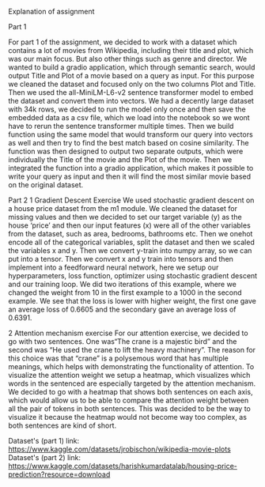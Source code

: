 Explanation of assignment 

Part 1

For part 1 of the assignment, we decided to work with a dataset which contains a lot of movies from Wikipedia, including their title and plot, which was our main focus. But also other things such as genre and director.
We wanted to build a gradio application, which through semantic search, would output Title and Plot of a movie based on a query as input.
For this purpose we cleaned the dataset and focused only on the two columns Plot and Title. Then we used the all-MiniLM-L6-v2 sentence transformer model to embed the dataset and convert them into vectors. We had a decently large dataset with 34k rows, we decided to run the model only once and then save the embedded data as a csv file, which we load into the notebook so we wont have to rerun the sentence transformer multiple times. 
Then we build function using the same model that would transform our query into vectors as well and then try to find the best match based on cosine similarity. The function was then designed to output two separate outputs, which were individually the Title of the movie and the Plot of the movie.
Then we integrated the function into a gradio application, which makes it possible to write your query as input and then it will find the most similar movie based on the original dataset.

Part 2
1 Gradient Descent Exercise
We used stochastic gradient descent on a house price dataset from the m1 module. We cleaned the dataset for missing values and then we decided to set our target variable (y) as the house ‘price’ and then our input features (x) were all of the other variables from the dataset, such as area, bedrooms, bathrooms etc.
Then we onehot encode all of the categorical variables, split the dataset and then we scaled the variables x and y. 
Then we convert y-train into numpy array, so we can put into a tensor. Then we convert x and y train into tensors and then implement into a feedforward neural network, here we setup our hyperparameters, loss function, optimizer using stochastic gradient descent and our training loop. 
We did two iterations of this example, where we changed the weight from 10 in the first example to a 1000 in the second  example. We see that the loss is lower with higher weight, the first one gave an average loss of 0.6605 and the secondary gave an average loss of 0.6391.

2 Attention mechanism exercise
For our attention exercise, we decided to go with two sentences. One was“The crane is a majestic bird” and the second was “He used the crane to lift the heavy machinery”. The reason for this choice was that “crane” is a polysemous word that has multiple meanings, which helps with demonstrating the functionality of attention.
To visualize the attention weight we setup a heatmap, which visualizes which words in the sentenced are especially targeted by the attention mechanism. We decided to go with a heatmap that shows both sentences on each axis, which would allow us to be able to compare the attention weight between all the pair of tokens in both sentences. This was decided to be the way to visualize it because the heatmap would not become way too complex, as both sentences are kind of short.

Dataset's (part 1) link: https://www.kaggle.com/datasets/jrobischon/wikipedia-movie-plots 
Dataset's (part 2) link: https://www.kaggle.com/datasets/harishkumardatalab/housing-price-prediction?resource=download 
